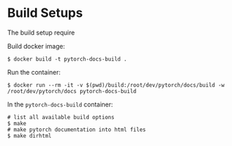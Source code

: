 # Build Setups

The build setup require 

Build docker image:

```shell
$ docker build -t pytorch-docs-build .
```

Run the container:

```shell
$ docker run --rm -it -v $(pwd)/build:/root/dev/pytorch/docs/build -w /root/dev/pytorch/docs pytorch-docs-build
```

In the `pytorch-docs-build` container:

```shell
# list all available build options
$ make
# make pytorch documentation into html files
$ make dirhtml
```

